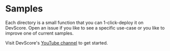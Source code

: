 # Samples

Each directory is a small function that you can 1-click-deploy it on DevScore. Open an issue if you like to see a specific use-case or you like to improve one of current samples.

Visit DevScore's [YouTube channel](https://www.youtube.com/channel/UClgE-uFdQIJ2GWhaNjz6WRw) to get started. 





